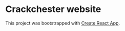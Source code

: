 # Crackchester website

This project was bootstrapped with [Create React App](https://github.com/facebook/create-react-app).